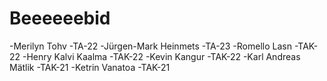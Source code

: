 # Beeeeeebid
-Merilyn Tohv -TA-22
-Jürgen-Mark Heinmets -TA-23
-Romello Lasn -TAK-22
-Henry Kalvi Kaalma -TAK-22
-Kevin Kangur -TAK-22
-Karl Andreas Mätlik -TAK-21
-Ketrin Vanatoa -TAK-21
